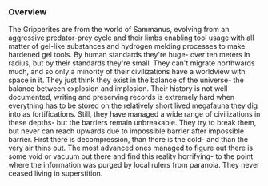 
### Overview

The Gripperites are from the world of Sammanus, evolving from an aggressive predator-prey cycle and their limbs enabling tool usage with all matter of gel-like substances and hydrogen melding processes to make hardened gel tools.  By human standards they're huge- over ten meters in radius, but by their standards they're small.  They can't migrate northwards much, and so only a minority of their civilizations have a worldview with space in it.  They just think they exist in the balance of the universe- the balance between explosion and implosion.  Their history is not well documented, writing and preserving records is extremely hard when everything has to be stored on the relatively short lived megafauna they dig into as fortifications.  Still, they have managed a wide range of civilizations in these depths- but the barriers remain unbreakable.  They try to break them, but never can reach upwards due to impossible barrier after impossible barrier.  First there is decompression, than there is the cold- and than the very air thins out. The most advanced ones managed to figure out there is some void or vacuum out there and find this reality horrifying- to the point where the information was purged by local rulers from paranoia.  They never ceased living in superstition.  
